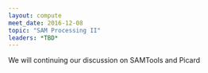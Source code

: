 ```yaml
---
layout: compute
meet_date: 2016-12-08
topic: "SAM Processing II"
leaders: *TBD*
---
```


We will continuing our discussion on SAMTools and Picard

